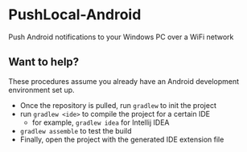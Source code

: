 # PushLocal-Android
Push Android notifications to your Windows PC over a WiFi network

## Want to help?
These procedures assume you already have an Android development environment set up.
- Once the repository is pulled, run `gradlew` to init the project
- run `gradlew <ide>` to compile the project for a certain IDE
  - for example, `gradlew idea` for Intellij IDEA
- `gradlew assemble` to test the build
- Finally, open the project with the generated IDE extension file
